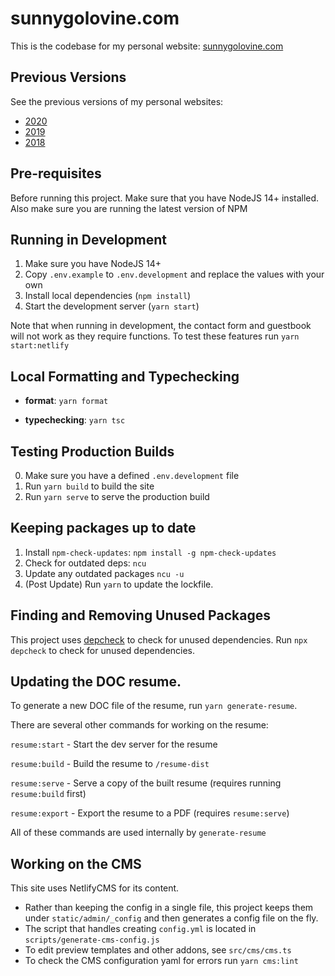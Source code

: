 # sunnygolovine.com

This is the codebase for my personal website: [sunnygolovine.com](https://sunnygolovine.com)

## Previous Versions

See the previous versions of my personal websites:

- [2020](https://github.com/sgolovine/sunnygolovine.com-2020)
- [2019](https://github.com/sgolovine/glvn.co)
- [2018](https://github.com/sgolovine/glvn.io)

## Pre-requisites

Before running this project. Make sure that you have NodeJS 14+ installed. Also make sure you are running the latest version of NPM

## Running in Development

1. Make sure you have NodeJS 14+
2. Copy `.env.example` to `.env.development` and replace the values with your own
3. Install local dependencies (`npm install`)
4. Start the development server (`yarn start`)

Note that when running in development, the contact form and guestbook will not work as they require functions. To test these features run `yarn start:netlify`

## Local Formatting and Typechecking

- **format**: `yarn format`

- **typechecking**: `yarn tsc`

## Testing Production Builds

0. Make sure you have a defined `.env.development` file
1. Run `yarn build` to build the site
2. Run `yarn serve` to serve the production build

## Keeping packages up to date

1. Install `npm-check-updates`: `npm install -g npm-check-updates`
2. Check for outdated deps: `ncu`
3. Update any outdated packages `ncu -u`
4. (Post Update) Run `yarn` to update the lockfile.

## Finding and Removing Unused Packages

This project uses [depcheck](https://www.npmjs.com/package/depcheck) to check for unused dependencies. Run `npx depcheck` to check for unused dependencies.

## Updating the DOC resume.

To generate a new DOC file of the resume, run `yarn generate-resume`.

There are several other commands for working on the resume:

`resume:start` - Start the dev server for the resume

`resume:build` - Build the resume to `/resume-dist`

`resume:serve` - Serve a copy of the built resume (requires running `resume:build` first)

`resume:export` - Export the resume to a PDF (requires `resume:serve`)

All of these commands are used internally by `generate-resume`

## Working on the CMS

This site uses NetlifyCMS for its content.

- Rather than keeping the config in a single file, this project keeps them under `static/admin/_config` and then generates a config file on the fly.
- The script that handles creating `config.yml` is located in `scripts/generate-cms-config.js`
- To edit preview templates and other addons, see `src/cms/cms.ts`
- To check the CMS configuration yaml for errors run `yarn cms:lint`
